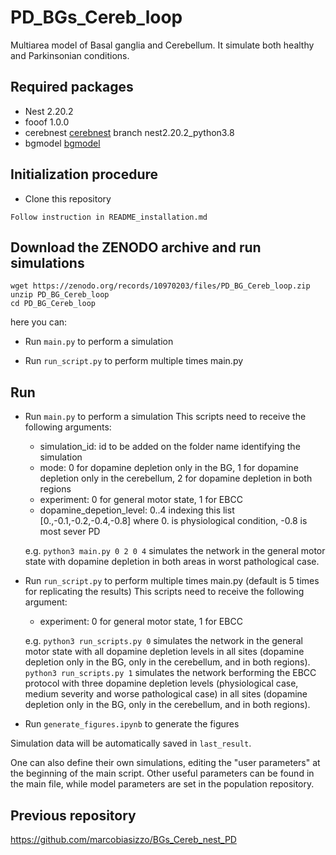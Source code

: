 # PD_BGs_Cereb_loop
Multiarea model of Basal ganglia and Cerebellum. It simulate both healthy and Parkinsonian conditions.

## Required packages
- Nest 2.20.2
- fooof 1.0.0
- cerebnest [cerebnest](https://github.com/marcobiasizzo/cereb-nest/tree/nest2.20.2_python3.8) branch nest2.20.2_python3.8
- bgmodel [bgmodel](https://github.com/marcobiasizzo/bgmodel)

## Initialization procedure
- Clone this repository
```
Follow instruction in README_installation.md
```

## Download the ZENODO archive and run simulations
```
wget https://zenodo.org/records/10970203/files/PD_BG_Cereb_loop.zip
unzip PD_BG_Cereb_loop
cd PD_BG_Cereb_loop
```

here you can:

* Run `main.py` to perform a simulation

* Run `run_script.py` to perform multiple times main.py

## Run 
* Run `main.py` to perform a simulation
    This scripts need to receive the following arguments:
    - simulation_id: id to be added on the folder name identifying the simulation
    - mode: 0 for dopamine depletion only in the BG, 1 for dopamine depletion only in the cerebellum, 2 for dopamine depletion in both regions
    - experiment: 0 for general motor state, 1 for EBCC
    - dopamine_depetion_level: 0..4 indexing this list  [0.,-0.1,-0.2,-0.4,-0.8] where 0. is physiological condition, -0.8 is most sever PD

    e.g. `python3 main.py 0 2 0 4` simulates the network in the general motor state with dopamine depletion in both areas in worst pathological case.

* Run `run_script.py` to perform multiple times main.py (default is 5 times for replicating the results)
    This scripts need to receive the following argument:
    - experiment: 0 for general motor state, 1 for EBCC

    e.g. 
    `python3 run_scripts.py 0` simulates the network in the general motor state with all dopamine depletion levels in all sites (dopamine depletion only in the BG, only in the cerebellum, and in both regions).
    `python3 run_scripts.py 1` simulates the network berforming the EBCC protocol with three dopamine depletion levels (physiological case, medium severity and worse pathological case) in all sites (dopamine depletion only in the BG, only in the cerebellum, and in both regions).

* Run `generate_figures.ipynb` to generate the figures

Simulation data will be automatically saved in `last_result`.

One can also define their own simulations, editing the "user parameters" at the beginning of the main script.
Other useful parameters can be found in the main file, while model parameters are set in the population repository.

## Previous repository
https://github.com/marcobiasizzo/BGs_Cereb_nest_PD
